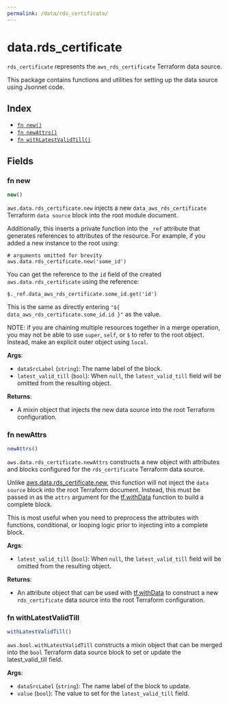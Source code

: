 ```yaml
---
permalink: /data/rds_certificate/
---
```


# data.rds_certificate

`rds_certificate` represents the `aws_rds_certificate` Terraform data source.



This package contains functions and utilities for setting up the data source using Jsonnet code.


## Index

* [`fn new()`](#fn-new)
* [`fn newAttrs()`](#fn-newattrs)
* [`fn withLatestValidTill()`](#fn-withlatestvalidtill)

## Fields

### fn new

```ts
new()
```


`aws.data.rds_certificate.new` injects a new `data_aws_rds_certificate` Terraform `data source`
block into the root module document.

Additionally, this inserts a private function into the `_ref` attribute that generates references to attributes of the
resource. For example, if you added a new instance to the root using:

    # arguments omitted for brevity
    aws.data.rds_certificate.new('some_id')

You can get the reference to the `id` field of the created `aws.data.rds_certificate` using the reference:

    $._ref.data_aws_rds_certificate.some_id.get('id')

This is the same as directly entering `"${ data_aws_rds_certificate.some_id.id }"` as the value.

NOTE: if you are chaining multiple resources together in a merge operation, you may not be able to use `super`, `self`,
or `$` to refer to the root object. Instead, make an explicit outer object using `local`.

**Args**:
  - `dataSrcLabel` (`string`): The name label of the block.
  - `latest_valid_till` (`bool`):  When `null`, the `latest_valid_till` field will be omitted from the resulting object.

**Returns**:
- A mixin object that injects the new data source into the root Terraform configuration.


### fn newAttrs

```ts
newAttrs()
```


`aws.data.rds_certificate.newAttrs` constructs a new object with attributes and blocks configured for the `rds_certificate`
Terraform data source.

Unlike [aws.data.rds_certificate.new](#fn-rds_certificatenew), this function will not inject the `data source`
block into the root Terraform document. Instead, this must be passed in as the `attrs` argument for the
[tf.withData](https://github.com/tf-libsonnet/core/tree/main/docs#fn-withdata) function to build a complete block.

This is most useful when you need to preprocess the attributes with functions, conditional, or looping logic prior to
injecting into a complete block.

**Args**:
  - `latest_valid_till` (`bool`):  When `null`, the `latest_valid_till` field will be omitted from the resulting object.

**Returns**:
  - An attribute object that can be used with [tf.withData](https://github.com/tf-libsonnet/core/tree/main/docs#fn-withdata) to construct a new `rds_certificate` data source into the root Terraform configuration.


### fn withLatestValidTill

```ts
withLatestValidTill()
```

`aws.bool.withLatestValidTill` constructs a mixin object that can be merged into the `bool`
Terraform data source block to set or update the latest_valid_till field.



**Args**:
  - `dataSrcLabel` (`string`): The name label of the block to update.
  - `value` (`bool`): The value to set for the `latest_valid_till` field.
